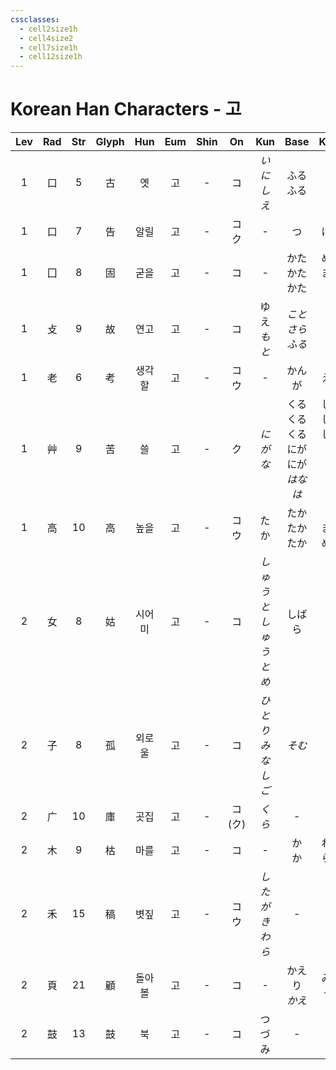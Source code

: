```yaml
---
cssclasses:
  - cell2size1h
  - cell4size2
  - cell7size1h
  - cell12size1h
---
```


# Korean Han Characters - 고

| Lev | Rad | Str | Glyph | Hun | Eum | Shin |    On    |       Kun       |                Base                 |               Kana               | Simp | Man |  Can  |
| :-: | :-: | :-: | :---: | :-: | :-: | :--: | :------: | :-------------: | :---------------------------------: | :------------------------------: | :--: | :-: | :---: |
|  1  |  口  |  5  |   古   |  옛  |  고  |  -   |    コ     |     *いにしえ*      |              ふる<br>ふる               |              い<br>す              |  -   | gǔ  |  gu2  |
|  1  |  口  |  7  |   告   | 알릴  |  고  |  -   |    コク    |        -        |                  つ                  |                げる                |  -   | gào | gou3  |
|  1  |  囗  |  8  |   固   | 굳을  |  고  |  -   |    コ     |        -        |           かた<br>かた<br>かた            |          める<br>まる<br>い           |  -   | gù  |  gu3  |
|  1  |  攴  |  9  |   故   | 연고  |  고  |  -   |    コ     |   ゆえ<br>*もと*    |            *ことさら<br>ふる*             |             *に<br>い*             |  -   | gù  |  gu3  |
|  1  |  老  |  6  |   考   | 생각할 |  고  |  -   |    コウ    |        -        |                 かんが                 |                える                |  -   | kǎo | haau2 |
|  1  |  艸  |  9  |   苦   |  쓸  |  고  |  -   |    ク     |      *にがな*      | くる<br>くる<br>くる<br>にが<br>にが<br>*はなは* | しい<br>しむ<br>しめる<br>い<br>る<br>*だ* |  -   | kǔ  |  fu2  |
|  1  |  高  | 10  |   高   | 높을  |  고  |  -   |    コウ    |       たか        |           たか<br>たか<br>たか            |          い<br>まる<br>める           |  -   | gāo | gou1  |
|  2  |  女  |  8  |   姑   | 시어미 |  고  |  -   |    コ     | *しゅうと<br>しゅうとめ* |                 しばら                 |                く                 |  -   | gū  |  gu1  |
|  2  |  子  |  8  |   孤   | 외로울 |  고  |  -   |    コ     |  *ひとり<br>みなしご*  |                *そむ*                 |               *く*                |  -   | gū  |  gu1  |
|  2  |  广  | 10  |   庫   | 곳집  |  고  |  -   | コ<br>(ク) |      *くら*       |                  -                  |                -                 |  库   | kù  |  fu3  |
|  2  |  木  |  9  |   枯   | 마를  |  고  |  -   |    コ     |        -        |               か<br>か                |             れる<br>らす             |  -   | kū  |  fu1  |
|  2  |  禾  | 15  |   稿   | 볏짚  |  고  |  -   |    コウ    |  *したがき<br>わら*   |                  -                  |                -                 |  -   | gǎo | gou2  |
|  2  |  頁  | 21  |   顧   | 돌아볼 |  고  |  -   |    コ     |        -        |             かえり<br>*かえ*             |            みる<br>*って*            |  顾   | gù  |  gu3  |
|  2  |  鼓  | 13  |   鼓   |  북  |  고  |  -   |    コ     |       つづみ       |                  -                  |                                  |  -   | gǔ  |  gu2  |
